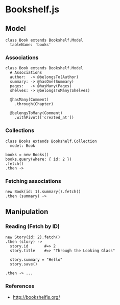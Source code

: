 # Bookshelf.js

Model
-----

    class Book extends Bookshelf.Model
      tableName: 'books'

### Associations

    class Book extends Bookshelf.Model
      # Associations
      author:  -> @belongsTo(Author)
      summary: -> @hasOne(Summary)
      pages:   -> @hasMany(Pages)
      shelves: -> @belongsToMany(Shelves)

      @hasMany(Comment)
        .through(Chapter)

      @belongsToMany(Comment)
        .withPivot(['created_at'])

### Collections

    class Books extends Bookshelf.Collection
      model: Book

    books = new Books()
    books.query(where: { id: 2 })
    .fetch()
    .then ->

### Fetching associations

    new Book(id: 1).summary().fetch()
    .then (summary) ->
    
Manipulation
------------

### Reading (Fetch by ID)

    new Story(id: 2).fetch()
    .then (story) ->
      story.id       #=> 2
      story.title    #=> "Through the Looking Glass"

      story.summary = "Hello"
      story.save()

    .then -> ...

### References

 * http://bookshelfjs.org/
